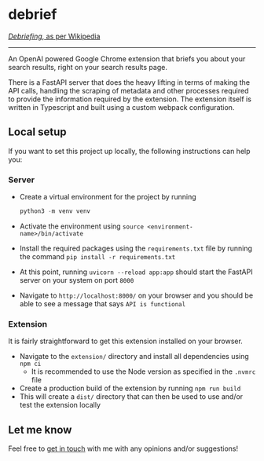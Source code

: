 # debrief

[*Debriefing*, as per Wikipedia](https://en.wikipedia.org/wiki/Debriefing)

---

An OpenAI powered Google Chrome extension that briefs you about your search results, right on your search results page.

There is a FastAPI server that does the heavy lifting in terms of making the API calls, handling the scraping of metadata and other processes required to provide the information required by the extension. The extension itself is written in Typescript and built using
a custom webpack configuration.

## Local setup

If you want to set this project up locally, the following instructions can help you:

### Server
- Create a virtual environment for the project by running

  ```python
  python3 -m venv venv
  ```

- Activate the environment using `source <environment-name>/bin/activate`

- Install the required packages using the `requirements.txt` file by running the command `pip install -r requirements.txt`
- At this point, running `uvicorn --reload app:app` should start the FastAPI server on your system on port `8000`
- Navigate to `http://localhost:8000/` on your browser and you should be able to see a message that says `API is functional`

### Extension

It is fairly straightforward to get this extension installed on your browser.
- Navigate to the `extension/` directory and install all dependencies using `npm ci`
  - It is recommended to use the Node version as specified in the `.nvmrc` file
- Create a production build of the extension by running `npm run build`
- This will create a `dist/` directory that can then be used to use and/or test the extension locally

## Let me know

Feel free to [get in touch](mailto:parthivmenon.dev@gmail.com) with me with any opinions and/or suggestions!